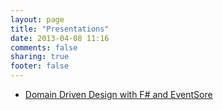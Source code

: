 ```yaml
---
layout: page
title: "Presentations"
date: 2013-04-08 11:16
comments: false
sharing: true
footer: false
---
```


- [Domain Driven Design with F# and EventSore](/presentations/domain-driven-design-with-f-and-eventstore/)